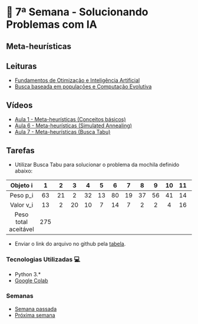 # 🐍 7ª Semana - Solucionando Problemas com IA

## Meta-heurísticas

## Leituras

* [Fundamentos de Otimização e Inteligência Artificial](http://mtc-m16d.sid.inpe.br/col/sid.inpe.br/mtc-m19@80/2010/01.20.19.22/doc/cap4.pdf)
* [Busca baseada em populações e Computação Evolutiva](https://ricardomatsumura.medium.com/busca-baseada-em-popula%C3%A7%C3%B5es-e-computa%C3%A7%C3%A3o-evolutiva-fd3097e5dcaf)

## Vídeos

* [Aula 1 - Meta-heurísticas (Conceitos básicos)](https://www.youtube.com/watch?v=KxodOzWXKr4)
* [Aula 6 - Meta-heurísticas (Simulated Annealing)](https://www.youtube.com/watch?v=4VGt0jN73fc)
* [Aula 7 - Meta-heurísticas (Busca Tabu)](https://www.youtube.com/watch?v=i1IJAVhCn6U)

## Tarefas

* Utilizar Busca Tabu para solucionar o problema da mochila definido abaixo:

| Objeto i | 1 | 2 | 3 | 4 | 5 | 6 | 7 | 8 | 9 | 10 | 11 | 12 | 13 | 14 | 15 |
| :---: | :---: | :---: | :---: | :---: | :---: | :---: | :---: | :---: | :---: | :---: | :---: | :---: | :---: | :---: | :---: |
| Peso p_i | 63 | 21 | 2 | 32 | 13 | 80 | 19 | 37 | 56 | 41 | 14 | 8 | 32 | 42 | 7 |
| Valor v_i | 13 | 2 | 20 | 10 | 7 | 14 | 7 | 2 | 2 | 4 | 16 | 17 | 17 | 3 | 21 |
| Peso total aceitável | 275 |

* Enviar o link do arquivo no github pela [tabela](https://docs.google.com/spreadsheets/d/19jrmEy5xRI8dOxOTiZQKPcov924xgntvfgqMvLBGXmo/edit#gid=0).

### Tecnologias Utilizadas 💻

* Python 3.*
* [Google Colab](https://colab.research.google.com/)

### Semanas

* [Semana passada](../Semana_6)
* [Próxima semana](../Semana_8)